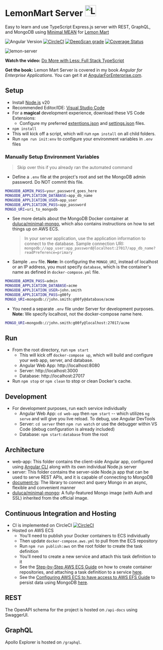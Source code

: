 # LemonMart Server <img src="https://user-images.githubusercontent.com/822159/76695774-8f44e180-6659-11ea-9dea-23cd61fbd2f4.png" alt="LemonMart Server" width="36"/>

Easy to learn and use TypeScript Express.js server with REST, GraphQL, and MongoDB using [Minimal MEAN](https://github.com/duluca/minimal-mean) for [Lemon Mart](https://github.com/duluca/lemon-mart)

![Angular Version](https://img.shields.io/badge/angular-v17-326839)
[![CircleCI](https://circleci.com/gh/duluca/lemon-mart-server/tree/main.svg?style=svg)](https://circleci.com/gh/duluca/lemon-mart-server/tree/main)
[![DeepScan grade](https://deepscan.io/api/teams/1906/projects/7949/branches/88772/badge/grade.svg)](https://deepscan.io/dashboard#view=project&tid=1906&pid=7949&bid=88772)
[![Coverage Status](https://coveralls.io/repos/github/duluca/lemon-mart-server/badge.svg?branch=main)](https://coveralls.io/github/duluca/lemon-mart-server?branch=main)

![lemon-server](https://github.com/duluca/lemon-mart-server/assets/822159/6fcb0f53-d59c-4c03-b8e9-0e06bfdcfbf8)

**Watch the video:** [Do More with Less: Full Stack TypeScript](https://youtu.be/gi1neXh0uKE?list=PLtevgo7IoQizTQdXtRKEXGguTQbL0F01_)

**Get the book:** Lemon Mart Server is covered in my book _Angular for Enterprise Applications_. You can get it at [AngularForEnterprise.com](https://AngularForEnterprise.com).

## Setup

- Install [Node.js](https://nodejs.org/en/) v20
- Recommended Editor/IDE: [Visual Studio Code](https://code.visualstudio.com/)
- For a **magical** development experience, download these VS Code Extensions:
  - Configure my preferred [extentions.json](https://gist.github.com/duluca/6bbd3c687beb6c84cb475fdf3eaa06f0#file-extensions-json) and [settings.json](https://gist.github.com/duluca/6bbd3c687beb6c84cb475fdf3eaa06f0#file-settings-json) files.
- `npm install`
- This will kick off a script, which will run `npm install` on all child folders.
- Run `npm run init:env` to configure your environment variables in `.env` files

### Manually Setup Environment Variables

> Skip over this if you already ran the automated command

- Define a `.env` file at the project's root and set the MongoDB admin password. Do NOT commit this file.

```Bash
MONGODB_ADMIN_PASS=your_password_goes_here
MONGODB_APPLICATION_DATABASE=app_db_name
MONGODB_APPLICATION_USER=app_user
MONGODB_APPLICATION_PASS=app_password
MONGO_URI=uri_to_mongodb
```

- See more details about the MongoDB Docker container at [duluca/minimal-mongo](https://github.com/duluca/minimal-mongo), which also contains instructions on how to set things up on AWS ECS.

  > In your server application, use the application information to connect to the database.
  > Sample connection URI: `mongodb://app_user:app_password@localhost:27017/app_db_name?readPreference=primary`

- Sample `.env` file. **Note:** In configuring the `MONGO_URI`, instead of localhost or an IP address, you must specify `database`, which is the container's name as defined in `docker-compose.yml` file.

```Bash
MONGODB_ADMIN_PASS=admin
MONGODB_APPLICATION_DATABASE=acme
MONGODB_APPLICATION_USER=john.smith
MONGODB_APPLICATION_PASS=g00fy
MONGO_URI=mongodb://john.smith:g00fy@database/acme
```

- You need a separate `.env` file under Server for development purposes. **Note:** We specify localhost, not the docker-compose name here.

```Bash
MONGO_URI=mongodb://john.smith:g00fy@localhost:27017/acme
```

## Run

- From the root directory, run `npm start`
  - This will kick off `docker-compose up`, which will build and configure your web app, server, and database.
  - Angular Web App: http://localhost:8080
  - Server: http://localhost:3000
  - Database: http://localhost:27017
- Run `npm stop` or `npm clean` to stop or clean Docker's cache.

## Development

- For development purposes, run each service individually
  - Angular Web App: `cd web-app` then `npm start` -- which utilizes `ng serve` and will give you live reload. To debug, use Angular DevTools
  - Server: `cd server` then `npm run watch` or use the debugger within VS Code (debug configuration is already included)
  - Database: `npm start:database` from the root

## Architecture

- web-app: This folder contains the client-side Angular app, configured using [Angular CLI](https://github.com/angular/angular-cli) along with its own individual Node.js server
- server: This folder contains the server-side Node.js app that can be used to serve REST APIs, and it is capable of connecting to MongoDB
- [document-ts](https://github.com/duluca/documentts): The library to connect and query Mongo in an async, flexible and convenient manner
- [duluca/minimal-mongo](https://hub.docker.com/r/duluca/minimal-mongo): A fully-featured Mongo image (with Auth and SSL) inherited from the official image.

## Continuous Integration and Hosting

- CI is implemented on CircleCI [![CircleCI](https://circleci.com/gh/duluca/lemon-mart-server/tree/main.svg?style=svg)](https://circleci.com/gh/duluca/lemon-mart-server/tree/main)
- Hosted on AWS ECS
  - You'll need to publish your Docker containers to ECS individually
  - Then update `docker-compose.aws.yml` to pull from the ECS repository
  - Run `npm run publish:aws` on the root folder to create the task definition
  - You'll need to create a new service and attach this task definition to it
  - See the [Step-by-Step AWS ECS Guide](https://gist.github.com/duluca/ebcf98923f733a1fdb6682f111b1a832#file-step-by-step-how-to-for-aws-ecs-md) on how to create container repositories, and attaching a task definition to a service [here](https://gist.github.com/duluca/ebcf98923f733a1fdb6682f111b1a832#file-step-by-step-how-to-for-aws-ecs-md).
  - See the [Configuring AWS ECS to have access to AWS EFS Guide](https://gist.github.com/duluca/ebcf98923f733a1fdb6682f111b1a832#file-awc-ecs-access-to-aws-efs-md) to persist data using MongoDB [here](https://gist.github.com/duluca/ebcf98923f733a1fdb6682f111b1a832#file-awc-ecs-access-to-aws-efs-md).

## REST

The OpenAPI schema for the project is hosted on `/api-docs` using SwaggerUI.

## GraphQL

Apollo Explorer is hosted on `/graphql`.
